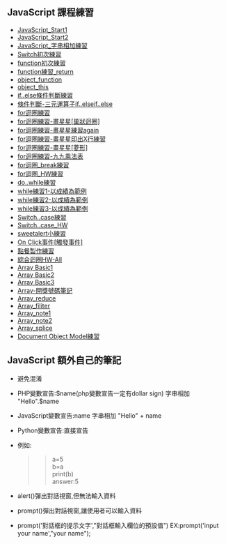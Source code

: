 ## JavaScript 課程練習
<ul>
    <li><a href="./star_class_console/js_s2022051206.html">JavaScript_Start1</a></li>
    <li><a href="./star_class_console/jsme_0518__star.html">JavaScript_Start2</a></li>
    <li><a href="./star_class_console/js_s20220512008.html">JavaScript_字串相加練習</a></li>
    <li><a href="./star_class_console/js_save0518_switch.html">Switch初次練習</a></li>
    <li><a href="./star_class_console/js_function.html">function初次練習</a></li>
    <li><a href="./function/js_function01_0606.html">function練習_return</a></li>
    <li><a href="./function/js_object_function_0615.html">object_function</a></li>
    <li><a href="./object_this/js_061601.html">object_this</a></li>
    <li><a href="./if_elseif_else/js_0526practice04.html">if..else條件判斷練習</a></li>
    <li><a href="./if_elseif_else/js_0526practice04.html">條件判斷-三元運算子if..elseif..else</a></li>
    <li><a href="./for/js_0601_for_i_up.html">for迴圈練習</a></li>
    <li><a href="./for/js_0601_for_i_up02.html">for迴圈練習-畫星星[巢狀迴圈]</a></li>
    <li><a href="./for/js_0601practice05_for_loop.html">for迴圈練習-畫星星練習again</a></li>
    <li><a href="./for/js_0601practice04_for.html">for迴圈練習-畫星星印出X行練習</a></li>
    <li><a href="./star/js_0601_for_practice01.html">for迴圈練習-畫星星[菱形]</a></li>
    <li><a href="./star/js_0602_practice_99.html">for迴圈練習-九九乘法表</a></li>
    <li><a href="./star/js_0602_practice_break.html">for迴圈_break練習</a></li>
    <li><a href="./star/js_0602_practice_hw.html">for迴圈_HW練習</a></li>
    <li><a href="./dowhile/js_0608_practice07_dowhile.html">do..while練習</a></li>
    <li><a href="./while/js_0608_practice01_while.html">while練習1-以成績為範例</a></li>
    <li><a href="./while/js_0608_practice02-03_while.html">while練習2-以成績為範例</a></li>
    <li><a href="./while/js_0608_practice04_while.html">while練習3-以成績為範例</a></li>
    <li><a href="./for/js_0601practice01.html">Switch..case練習</a></li>
    <li><a href="./for/js_0601practice02.html">Switch..case_HW</a></li>
    <li><a href="./sweetalert/js_sweetalert.html">sweetalert小練習</a></li>
    <li><a href="./onclick/js0519.html">On Click事件[觸發事件]</a></li>
    <li><a href="./onclick/js0519-4.html">點餐製作練習</a></li>
    <li><a href="./array/js_0609_practice01_hw.html">綜合迴圈HW-All</a></li>
    <li><a href="./array/js_0608_practice01_array.html">Array Basic1</a></li>
    <li><a href="./array/js0609_array_introduce.html">Array Basic2</a></li>
    <li><a href="./array/js0609_array02.html">Array Basic3</a></li>
    <li><a href="./array/js_0608_practice05_arra_random01_.html">Array-開獎號碼筆記</a></li>
    <li><a href="./array/js_0609_reduce_practice.html">Array_reduce</a></li>
    <li><a href="./array/js0609_array03_filiter.html">Array_filiter</a></li>
    <li><a href="./array/js0609_index_array.html">Array_note1</a></li>
    <li><a href="./array/array_practice0615/array_note.html">Array_note2</a></li>
    <li><a href="./array/js0609_push_pop_array.html">Array_splice</a></li>
    <li><a href="./DOM/js_061602_DOM.html">Document Object Model練習</a></li>

</ul>

## JavaScript 額外自己的筆記
* 避免混淆

* PHP變數宣告:$name(php變數宣告一定有dollar sign)
    字串相加 "Hello".$name
* JavaScript變數宣告:name
    字串相加 "Hello" + name
* Python變數宣告:直接宣告
* 例如:
    >>a=5<br>
    >>b=a<br>
    >>print(b)<br>
    >>answer:5<br>
* alert()彈出對話視窗,但無法輸入資料
* prompt()彈出對話視窗,讓使用者可以輸入資料 
* prompt('對話框的提示文字',"對話框輸入欄位的預設值")
    EX:prompt('input your name',"your name");
